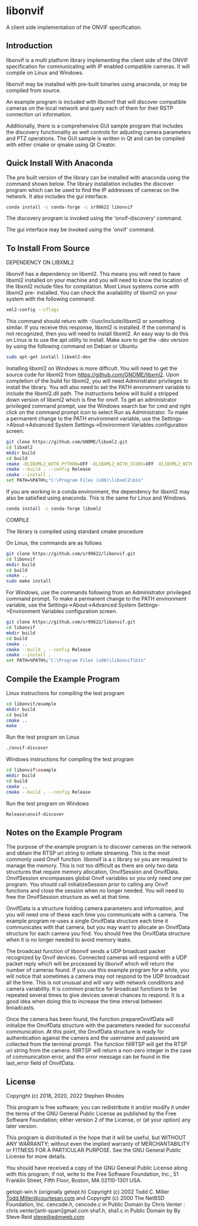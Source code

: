 
libonvif
========

A client side implementation of the ONVIF specification.

Introduction
------------

libonvif is a multi platform library implementing the client side of the ONVIF
specification for communicating with IP enabled compatible cameras.  It will
compile on Linux and Windows.

libonvif may be installed with pre-built binaries using anaconda, or may be
compiled from source.

An example program is included with libonvif that will discover compatible
cameras on the local network and query each of them for their RSTP connection
uri information.

Additionally, there is a comprehensive GUI sample program that includes the
discovery functionality as well controls for adjusting camera parameters and
PTZ operations.  The GUI sample is written in Qt and can be compiled with
either cmake or qmake using Qt Creator.

Quick Install With Anaconda
---------------------------

The pre built version of the library can be installed with anaconda using the
command shown below.  The library installation includes the discover program
which can be used to find the IP addresses of cameras on the network.  It also
includes the gui interface.

```bash
conda install -c conda-forge -c sr99622 libonvif
```

The discovery program is invoked using the 'onvif-discovery' command.

The gui interface may be invoked using the 'onvif' command.

To Install From Source
----------------------

DEPENDENCY ON LIBXML2

libonvif has a dependency on libxml2.  This means you will need to have libxml2
installed on your machine and you will need to know the location of the libxml2
include files for compilation.  Most Linux systems come with libxml2 pre-
installed.  You can check the availability of libxml2 on your system with the
following command:

```bash
xml2-config --cflags
```

This command should return with -I/usr/include/libxml2 or something similar.  If
you receive this response, libxml2 is installed.  If the command is not
recognized, then you will need to install libxml2.  An easy way to do this on
Linux is to use the apt utility to install.  Make sure to get the -dev version
by using the following command on Debian or Ubuntu:

```bash
sudo apt-get install libxml2-dev
```

Installing libxml2 on Windows is more difficult.  You will need to get the source
code for libxml2 from https://github.com/GNOME/libxml2.  Upon completion of the 
build for libxml2, you will need Adminstrator privileges to install the library.
You will also need to set the PATH environment variable to include the libxml2.dll 
path.  The instructions below will build a stripped down version of libxml2 which
is fine for onvif.  To get an administrator privileged command prompt, use the
Windows search bar for cmd and right click on the command prompt icon to select
Run as Administrator.  To make a permanent change to the PATH environment variable, 
use the Settings->About->Advanced System Settings->Environment Variables configuration 
screen.


```bash
git clone https://github.com/GNOME/libxml2.git
cd libxml2
mkdir build
cd build
cmake -DLIBXML2_WITH_PYTHON=OFF -DLIBXML2_WITH_ICONV=OFF -DLIBXML2_WITH_LZMA=OFF -DLIBXML2_WITH_ZLIB=OFF ..
cmake --build . --config Release
cmake --install .
set PATH=%PATH%;"C:\Program Files (x86)\libxml2\bin"
```

If you are working in a conda environment, the dependency for libxml2 may also be 
satisfied using anaconda.  This is the same for Linux and Windows.

```bash
conda install -c conda-forge libxml2
```

COMPILE

The library is compiled using standard cmake procedure

On Linux, the commands are as follows

```bash
git clone https://github.com/sr99622/libonvif.git
cd libonvif
mkdir build
cd build
cmake ..
sudo make install
```

For Windows, use the commands following from an Administrator privileged command prompt.
To make a permanent change to the PATH environment variable, use the 
Settings->About->Advanced System Settings->Environment Variables configuration screen.

```bash
git clone https://github.com/sr99622/libonvif.git
cd libonvif
mkdir build
cd build
cmake ..
cmake --build . --config Release
cmake --install .
set PATH=%PATH%;"C:\Program Files (x86)\libonvif\bin"
```

Compile the Example Program
---------------------------

Linux instructions for compiling the test program

```bash
cd libonvif/example
mkdir build
cd build
cmake ..
make
```

Run the test program on Linux

```bash
./onvif-discover
```

Windows instructions for compiling the test program

```bash
cd libonvif\example
mkdir build
cd build
cmake ..
cmake --build . --config Release
```

Run the test program on Windows

```bash
Release\onvif-discover
```


Notes on the Example Program
----------------------------

The purpose of the example program is to discover cameras on the network and
obtain the RTSP uri string to initiate streaming.  This is the most commonly
used Onvif function.  libonvif is a c library so you are required to manage the
memory.  This is not too difficult as there are only two data structures that
require memory allocation, OnvifSession and OnvifData.  OnvifSession
encompasses global Onvif variables so you only need one per program.  You
should call initializeSession prior to calling any Onvif functions and close
the session when no longer needed.  You will need to free the OnvifSession
structure as well at that time.

OnvifData is a structure holding camera parameters and information, and you will
need one of these each time you communicate with a camera.  The example program
re-uses a single OnvifData structure each time it communicates with that
camera, but you may want to allocate an OnvifData structure for each camera
you find.  You should free the OnvifData structure when it is no longer needed
to avoid memory leaks.

The broadcast function of libonvif sends a UDP broadcast packet recognized by
Onvif devices. Connected cameras will respond with a UDP packet reply which
will be processed by libonvif which will return the number of cameras found.
If you use this example program for a while, you will notice that sometimes a
camera may not respond to the UDP broadcast all the time.  This is not unusual
and will vary with network conditions and camera  variability.  It is common
practice for broadcast functions to be repeated several times to give devices
several chances to respond.  It is a good idea when doing this to increase the
time interval between broadcasts.

Once the camera has been found, the function prepareOnvifData will initialize
the OnvifData structure with the parameters needed for successful communication.
At this point, the OnvifData structure is ready for authentication against the
camera and the username and password are collected from the terminal prompt.
The function fillRTSP will get the RTSP uri string from the camera.  fillRTSP
will return a non-zero integer in the case of communication error, and the
error message can be found in the last_error field of OnvifData. 


License
-------

 Copyright (c) 2018, 2020, 2022 Stephen Rhodes 

 This program is free software; you can redistribute it and/or modify
 it under the terms of the GNU General Public License as published by
 the Free Software Foundation; either version 2 of the License, or
 (at your option) any later version.

 This program is distributed in the hope that it will be useful,
 but WITHOUT ANY WARRANTY; without even the implied warranty of
 MERCHANTABILITY or FITNESS FOR A PARTICULAR PURPOSE.  See the
 GNU General Public License for more details.

 You should have received a copy of the GNU General Public License along
 with this program; if not, write to the Free Software Foundation, Inc.,
 51 Franklin Street, Fifth Floor, Boston, MA 02110-1301 USA.

 getopt-win.h (originally getopt.h) Copyright (c) 2002 Todd C. Miller <Todd.Miller@courtesan.com>
 and Copyright (c) 2000 The NetBSD Foundation, Inc.
 cencode.h, cencode.c in Public Domain by Chris Venter : chris.venter[anti-spam]gmail.com 
 sha1.h, sha1.c in Public Domain by By Steve Reid <steve@edmweb.com>

